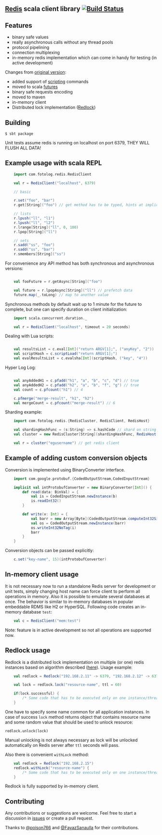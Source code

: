 ## [Redis](http://redis.io) scala client library [![Build Status](https://travis-ci.org/sergkh/redis-client-scala-netty.svg?branch=master)](https://travis-ci.org/sergkh/redis-client-scala-netty)

## Features

* binary safe values
* really asynchronous calls without any thread pools
* protocol pipelining
* connection multiplexing
* in-memory redis implementation which can come in handy for testing (in active development)

Changes from [original version](https://github.com/andreyk0/redis-client-scala-netty):
* added support of [scripting](http://redis.io/commands#scripting) commands
* moved to scala [futures](http://docs.scala-lang.org/overviews/core/futures.html)
* binary safe requests encoding
* moved to maven
* in-memory client
* Distributed lock implementation ([Redlock](http://redis.io/topics/distlock))

## Building
    $ sbt package

Unit tests assume redis is running on localhost on port 6379, THEY WILL FLUSH ALL DATA!

## Example usage with scala REPL


```scala
    import com.fotolog.redis.RedisClient

    val r = RedisClient("localhost", 6379)

    // basic

    r.set("foo", "bar")
    r.get[String]("foo") // get method has to be typed, hints at implicit conversion

    // lists
    r.lpush("ll", "l1")
    r.lpush("ll", "l2")
    r.lrange[String]("ll", 0, 100)
    r.lpop[String]("ll")

    // sets
    r.sadd("ss", "foo")
    r.sadd("ss", "bar")
    r.smembers[String]("ss")

```

For convenience any API method has both synchronous and asynchronous versions:

```scala

    val fooFuture = r.getAsync[String]("foo")

    val future = r.lpopAsync[String]("ll") // prefetch data
    future.map(_.toLong) // map to another value

```

Synchronous methods by default wait up to 1 minute for the future to complete, but one can specify duration on client initialization:

```scala
    import scala.concurrent.duration._

    val r = RedisClient("localhost", timeout = 20 seconds)

```  

Dealing with Lua scripts:

```scala

    val resultsList = c.eval[Int]("return ARGV[1];", ("anyKey", "2"))
    val scriptHash = c.scriptLoad("return ARGV[1];")
    val evalResultsList = c.evalsha[Int](scriptHash, ("key", "4"))

```

Hyper Log Log:

```scala

    val anyAddedH1 = c.pfadd("h1", "a", "b", "c", "d") // true
    val anyAddedH2 = c.pfadd("h2", "a", "b", "f", "g") // true
    val count = c.pfcount("h1") // 4

    c.pfmerge("merge-result", "h1", "h2")
    val mergeCount = c.pfcount("merge-result") // 6

```

Sharding example:

```scala
    import com.fotolog.redis.{RedisCluster, RedisClient, RedisHost}

    val shardingHashFunc = (s:String) => s.hashCode // shard on string values
    val cluster = new RedisCluster[String](shardingHashFunc, RedisHost("localhost", 6379) /*, more redis hosts */)

    val r = cluster("egusername") // get redis client
```

## Example of adding custom conversion objects

 Conversion is implemented using BinaryConverter interface.
```scala
    import com.google.protobuf.{CodedOutputStream,CodedInputStream}

    implicit val intProtobufConverter = new BinaryConverter[Int]() {
        def read(data: BinVal) = {
            val is = CodedInputStream.newInstance(b)
            is.readInt32()    
        }

        def write(v: Int) = {
            val barr = new Array[Byte](CodedOutputStream.computeInt32SizeNoTag(i))
            val os = CodedOutputStream.newInstance(barr)
            os.writeInt32NoTag(i)
            barr
        }
    }
```

Conversion objects can be passed explicitly:
```scala
    c.set("key-name", 15)(intProtobufConverter)
```    

## In-memory client usage

It is not necessary now to run a standalone Redis server for development or unit tests, simply changing host name can force
client to perform all operations in memory. Also it is possible to emulate several databases at once. The behavior is
similar to in-memory databases in popular embeddable RDMS like H2 or HyperSQL. Following code creates an in-memory database `test`:

```scala
    val c = RedisClient("mem:test")
```

Note: feature is in active development so not all operations are supported now.

## Redlock usage
Redlock is a distributed lock implementation on multiple (or one) redis instances based on algorithm described  ([here](http://redis.io/topics/distlock)).
Usage example:

```scala
    val redlock = Redlock("192.168.2.11" -> 6379, "192.168.2.12" -> 6379, "192.168.2.13" -> 6379)

    val lock = redlock.lock("resource-name", ttl = 60)

    if(lock.successful) {
        /* Some code that has to be executed only on one instance/thread. */
    }
```

One have to specify some name common for all application instances. In case of success `lock` method returns object that contains resource name and some random value that should be used to unlock resource:

    redlock.unlock(lock)

Manual unlocking is not always necessary as lock will be unlocked automatically on Redis server after `ttl` seconds will pass.

Also there is convenient `withLock` method:

```scala
    val redlock = Redlock("192.168.2.15")
    redlock.withLock("resource-name") {
        /* Some code that has to be executed only on one instance/thread. */
    }
```

Redlock is fully supported by in-memory client.

## Contributing

Any contributions or suggestions are welcome. Feel free to start a discussion in [issues](https://github.com/sergkh/redis-client-scala-netty/issues) or create a pull request.

Thanks to [@poison766](https://github.com/poison766) and [@FayazSanaulla](https://github.com/FayazSanaulla) for their contributions.
